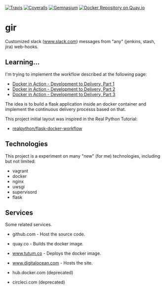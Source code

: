 [![Travis](https://img.shields.io/travis/Kaniabi/gir.svg)](https://travis-ci.org/Kaniabi/gir)
[![Coveralls](https://img.shields.io/coveralls/Kaniabi/gir.svg)](https://coveralls.io/r/Kaniabi/gir)
[![Gemnasium](https://img.shields.io/gemnasium/Kaniabi/gir.svg)](https://gemnasium.com/Kaniabi/gir)
[![Docker Repository on Quay.io](https://quay.io/repository/kaniabi/gir/status "Docker Repository on Quay.io")](https://quay.io/repository/kaniabi/gir)

# gir
Customized slack (www.slack.com) messages from "any" (jenkins, stash, jira) web-hooks.

## Learning...

I'm trying to implement the workflow described at the following page:
* [Docker in Action - Development to Delivery, Part 1](https://blog.rainforestqa.com/2014-11-19-docker-in-action-from-deployment-to-delivery-part-1-local-docker-setup/)
* [Docker in Action - Development to Delivery, Part 2](https://blog.rainforestqa.com/2014-12-08-docker-in-action-from-deployment-to-delivery-part-2-continuous-integration/)
* [Docker in Action - Development to Delivery, Part 3](https://blog.rainforestqa.com/2015-01-15-docker-in-action-from-deployment-to-delivery-part-3-continuous-delivery/)

The idea is to build a flask application inside an docker container and implement the continuous delivery processs based on that.

This project initial layout was inspired in the Real Python Tutorial:
* [realpython/flask-docker-workflow](https://github.com/realpython/flask-docker-workflow)


## Technologies

This project is a experiment on many "new" (for me) technologies, including but not limited:

* vagrant
* docker
* nginx
* uwsgi
* supervisord
* flask

## Services

Some related services.

* github.com - Host the source code.
* quay.co - Builds the docker image.
* www.tutum.co - Deploys the docker image.
* www.digitalocean.com - Hosts the site.

* hub.docker.com (deprecated)
* circleci.com (deprecated)



